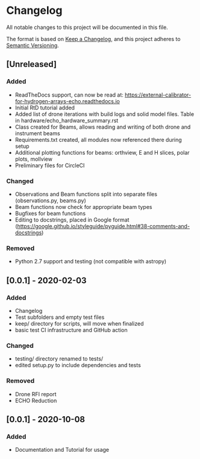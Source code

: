 # Changelog

All notable changes to this project will be documented in this file.

The format is based on [Keep a Changelog](https://keepachangelog.com/en/1.0.0/),
and this project adheres to [Semantic Versioning](https://semver.org/spec/v2.0.0.html).

## [Unreleased]
### Added
- ReadTheDocs support, can now be read at: https://external-calibrator-for-hydrogen-arrays-echo.readthedocs.io
- Initial RtD tutorial added
- Added list of drone iterations with build logs and solid model files. Table in hardware/echo_hardware_summary.rst
- Class created for Beams, allows reading and writing of both drone and instrument beams
- Requirements.txt created, all modules now referenced there during setup
- Additional plotting functions for beams: orthview, E and H slices, polar plots, mollview
- Preliminary files for CircleCI

### Changed
- Observations and Beam functions split into separate files (observations.py, beams.py)
- Beam functions now check for appropriate beam types
- Bugfixes for beam functions
- Editing to docstrings, placed in Google format (https://google.github.io/styleguide/pyguide.html#38-comments-and-docstrings)

### Removed
- Python 2.7 support and testing (not compatible with astropy)


## [0.0.1] - 2020-02-03
### Added
- Changelog
- Test subfolders and empty test files
- keep/ directory for scripts, will move when finalized
- basic test CI infrastructure and GitHub action

### Changed
- testing/ directory renamed to tests/
- edited setup.py to include dependencies and tests

### Removed
- Drone RFI report
- ECHO Reduction

## [0.0.1] - 2020-10-08
### Added 
- Documentation and Tutorial for usage 
